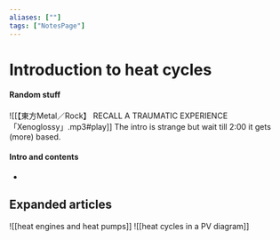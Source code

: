 ```yaml
---
aliases: [""]
tags: ["NotesPage"]
---
```


# Introduction to heat cycles
#### Random stuff
![[【東方Metal／Rock】 RECALL A TRAUMATIC EXPERIENCE 「Xenoglossy」.mp3#play]]
The intro is strange but wait till 2:00 it gets (more) based. 

#### Intro and contents
- 


## Expanded articles
![[heat engines and heat pumps]]
![[heat cycles in a PV diagram]]